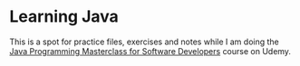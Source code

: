 # Learning Java

This is a spot for practice files, exercises and notes while I am doing the [Java Programming Masterclass for Software Developers](https://www.udemy.com/course/java-the-complete-java-developer-course) course on Udemy.


